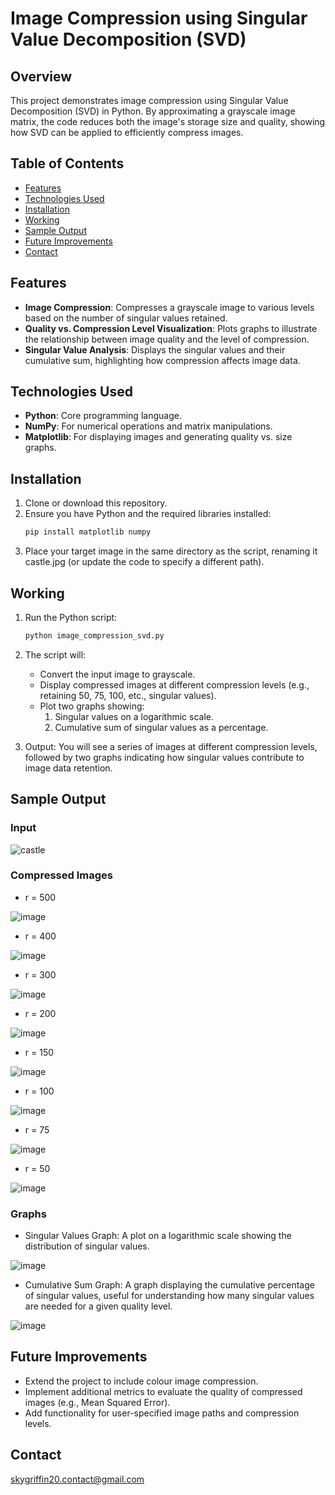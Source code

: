 # Image Compression using Singular Value Decomposition (SVD)

## Overview
This project demonstrates image compression using Singular Value Decomposition (SVD) in Python. By approximating a grayscale image matrix, the code reduces both the image's storage size and quality, showing how SVD can be applied to efficiently compress images.

## Table of Contents
- [Features](#features)
- [Technologies Used](#technologies-used)
- [Installation](#installation)
- [Working](#working)
- [Sample Output](#sample-output)
- [Future Improvements](#future-improvements)
- [Contact](#contact)

## Features
- **Image Compression**: Compresses a grayscale image to various levels based on the number of singular values retained.
- **Quality vs. Compression Level Visualization**: Plots graphs to illustrate the relationship between image quality and the level of compression.
- **Singular Value Analysis**: Displays the singular values and their cumulative sum, highlighting how compression affects image data.

## Technologies Used
- **Python**: Core programming language.
- **NumPy**: For numerical operations and matrix manipulations.
- **Matplotlib**: For displaying images and generating quality vs. size graphs.

## Installation
1. Clone or download this repository.
2. Ensure you have Python and the required libraries installed:
   ```bash
   pip install matplotlib numpy
3. Place your target image in the same directory as the script, renaming it castle.jpg (or update the code to specify a different path).

## Working
1. Run the Python script:
   ```bash
   python image_compression_svd.py

2. The script will:
   - Convert the input image to grayscale.
   - Display compressed images at different compression levels (e.g., retaining 50, 75, 100, etc., singular values).
   - Plot two graphs showing:
       1. Singular values on a logarithmic scale.
       2. Cumulative sum of singular values as a percentage.

3. Output: You will see a series of images at different compression levels, followed by two graphs indicating how singular values contribute to image data retention.

## Sample Output
### Input
![castle](https://github.com/user-attachments/assets/8e4b0b88-8969-415e-8c5f-6d389aad0d54)

### Compressed Images
- r = 500
  
![image](https://github.com/user-attachments/assets/a16307c6-3fe2-4c50-9fdd-08a34861f9c6)

- r = 400
  
![image](https://github.com/user-attachments/assets/183b4ea7-23e0-41b6-9d52-74410a885ef7)


- r = 300
  
![image](https://github.com/user-attachments/assets/1d007509-addc-4202-92dc-f2ffe9827998)


- r = 200
  
![image](https://github.com/user-attachments/assets/d38fc008-9d74-4b4c-a13e-b4ae256c175b)


- r = 150
  
![image](https://github.com/user-attachments/assets/4bc490a5-0d49-4961-a014-ea7f4d1c77ee)


- r = 100
  
![image](https://github.com/user-attachments/assets/ed00eccc-4800-47ca-9004-bd2c68ef6484)


- r = 75
  
![image](https://github.com/user-attachments/assets/b6dfcfb1-0da8-4987-84fe-e42afae3c368)


- r = 50
  
![image](https://github.com/user-attachments/assets/4854951c-15c5-405f-99dc-5d2a26651c13)



### Graphs
- Singular Values Graph: A plot on a logarithmic scale showing the distribution of singular values.

![image](https://github.com/user-attachments/assets/9844a16f-9cab-4a29-8863-0b0a7e3cf681)

  
- Cumulative Sum Graph: A graph displaying the cumulative percentage of singular values, useful for understanding how many singular values are needed for a given quality level.

![image](https://github.com/user-attachments/assets/b20af5fe-8e83-4516-89f3-2caefc562d60)


## Future Improvements
- Extend the project to include colour image compression.
- Implement additional metrics to evaluate the quality of compressed images (e.g., Mean Squared Error).
- Add functionality for user-specified image paths and compression levels.

## Contact
skygriffin20.contact@gmail.com
